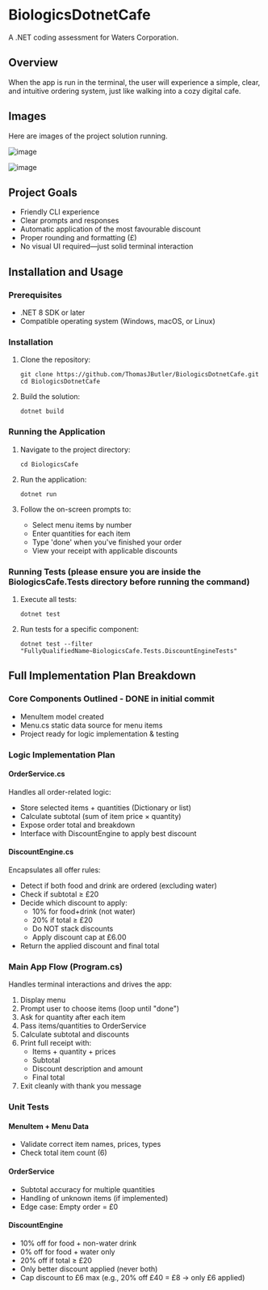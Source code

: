 # BiologicsDotnetCafe

A .NET coding assessment for Waters Corporation. 

## Overview

When the app is run in the terminal, the user will experience a simple, clear, and intuitive ordering system, just like walking into a cozy digital cafe.

## Images 

Here are images of the project solution running. 

![image](https://github.com/user-attachments/assets/12e8af59-1391-4a8f-bae5-8bc3bf0b493c)

![image](https://github.com/user-attachments/assets/7a67019f-3379-4f6f-8e73-c0809500d0f5)

## Project Goals

- Friendly CLI experience
- Clear prompts and responses
- Automatic application of the most favourable discount
- Proper rounding and formatting (£)
- No visual UI required—just solid terminal interaction

## Installation and Usage

### Prerequisites

- .NET 8 SDK or later
- Compatible operating system (Windows, macOS, or Linux)

### Installation

1. Clone the repository:
   ```
   git clone https://github.com/ThomasJButler/BiologicsDotnetCafe.git
   cd BiologicsDotnetCafe
   ```

2. Build the solution:
   ```
   dotnet build
   ```

### Running the Application

1. Navigate to the project directory:
   ```
   cd BiologicsCafe
   ```

2. Run the application:
   ```
   dotnet run
   ```

3. Follow the on-screen prompts to:
   - Select menu items by number
   - Enter quantities for each item
   - Type 'done' when you've finished your order
   - View your receipt with applicable discounts

### Running Tests (please ensure you are inside the BiologicsCafe.Tests directory before running the command)

1. Execute all tests:
   ```
   dotnet test
   ```

2. Run tests for a specific component:
   ```
   dotnet test --filter "FullyQualifiedName~BiologicsCafe.Tests.DiscountEngineTests"
   ```

## Full Implementation Plan Breakdown

### Core Components Outlined - DONE in initial commit
- MenuItem model created
- Menu.cs static data source for menu items
- Project ready for logic implementation & testing

### Logic Implementation Plan

#### OrderService.cs
Handles all order-related logic:
- Store selected items + quantities (Dictionary or list)
- Calculate subtotal (sum of item price × quantity)
- Expose order total and breakdown
- Interface with DiscountEngine to apply best discount

#### DiscountEngine.cs
Encapsulates all offer rules:
- Detect if both food and drink are ordered (excluding water)
- Check if subtotal ≥ £20
- Decide which discount to apply:
  - 10% for food+drink (not water)
  - 20% if total ≥ £20
  - Do NOT stack discounts
  - Apply discount cap at £6.00
- Return the applied discount and final total

### Main App Flow (Program.cs)
Handles terminal interactions and drives the app:
1. Display menu
2. Prompt user to choose items (loop until "done")
3. Ask for quantity after each item
4. Pass items/quantities to OrderService
5. Calculate subtotal and discounts
6. Print full receipt with:
   - Items + quantity + prices
   - Subtotal
   - Discount description and amount
   - Final total
7. Exit cleanly with thank you message

### Unit Tests

#### MenuItem + Menu Data
- Validate correct item names, prices, types
- Check total item count (6)

#### OrderService
- Subtotal accuracy for multiple quantities
- Handling of unknown items (if implemented)
- Edge case: Empty order = £0

#### DiscountEngine
- 10% off for food + non-water drink
- 0% off for food + water only
- 20% off if total ≥ £20
- Only better discount applied (never both)
- Cap discount to £6 max (e.g., 20% off £40 = £8 → only £6 applied)
